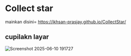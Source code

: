 # Collect star
mainkan disini= https://ikhsan-prasjay.github.io/CollectStar/

## cupilakn layar
![Screenshot 2025-06-10 191727](https://github.com/user-attachments/assets/1b486e84-5f08-4a21-9109-363e90a2c7fa)
